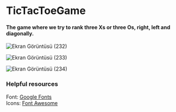 # TicTacToeGame
#### The game where we try to rank three Xs or three Os, right, left and diagonally.

![Ekran Görüntüsü (232)](https://user-images.githubusercontent.com/104251360/214530887-0a41289d-c308-4ce5-b247-2623f70f9cb0.png)

![Ekran Görüntüsü (233)](https://user-images.githubusercontent.com/104251360/214530902-17720559-eac5-4fe8-b545-21403cc057ab.png)

![Ekran Görüntüsü (234)](https://user-images.githubusercontent.com/104251360/214530909-9816994a-3226-4ef1-9704-8132957fdd3f.png)

### Helpful resources
Font: [Google Fonts](https://fonts.google.com/knowledge)  
Icons: [Font Awesome](https://fontawesome.com)
